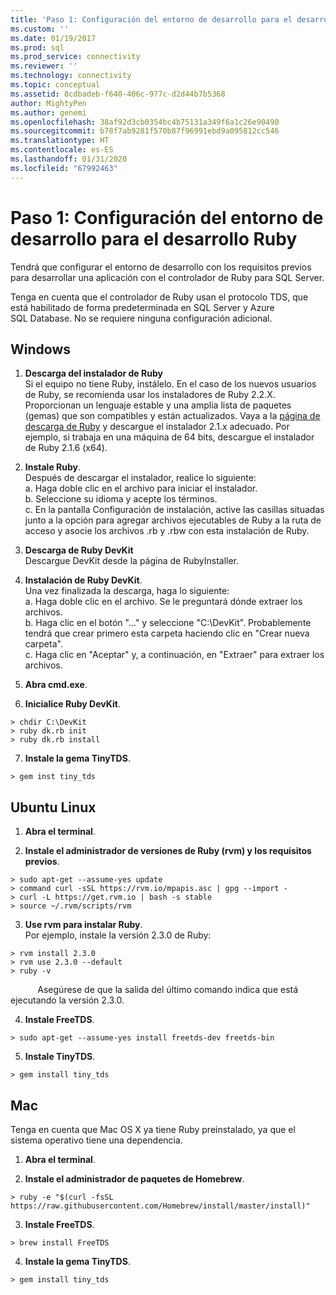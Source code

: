 ```yaml
---
title: 'Paso 1: Configuración del entorno de desarrollo para el desarrollo en Ruby | Microsoft Docs'
ms.custom: ''
ms.date: 01/19/2017
ms.prod: sql
ms.prod_service: connectivity
ms.reviewer: ''
ms.technology: connectivity
ms.topic: conceptual
ms.assetid: 8cdbadeb-f640-406c-977c-d2d44b7b5368
author: MightyPen
ms.author: genemi
ms.openlocfilehash: 38af92d3cb0354bc4b75131a349f6a1c26e90490
ms.sourcegitcommit: b78f7ab9281f570b87f96991ebd9a095812cc546
ms.translationtype: HT
ms.contentlocale: es-ES
ms.lasthandoff: 01/31/2020
ms.locfileid: "67992463"
---
```

# <a name="step-1-configure-development-environment-for-ruby-development"></a>Paso 1: Configuración del entorno de desarrollo para el desarrollo Ruby
Tendrá que configurar el entorno de desarrollo con los requisitos previos para desarrollar una aplicación con el controlador de Ruby para SQL Server.    
  
Tenga en cuenta que el controlador de Ruby usan el protocolo TDS, que está habilitado de forma predeterminada en SQL Server y Azure SQL Database.  No se requiere ninguna configuración adicional.  
  
  
## <a name="windows"></a>Windows  
  
1.  **Descarga del instalador de Ruby**  
Si el equipo no tiene Ruby, instálelo. En el caso de los nuevos usuarios de Ruby, se recomienda usar los instaladores de Ruby 2.2.X. Proporcionan un lenguaje estable y una amplia lista de paquetes (gemas) que son compatibles y están actualizados. Vaya a la [página de descarga de Ruby](https://rubyinstaller.org/downloads/) y descargue el instalador 2.1.x adecuado. Por ejemplo, si trabaja en una máquina de 64 bits, descargue el instalador de Ruby 2.1.6 (x64).   
  
2.  **Instale Ruby**.  
Después de descargar el instalador, realice lo siguiente:  
a. Haga doble clic en el archivo para iniciar el instalador.  
b. Seleccione su idioma y acepte los términos.  
c.  En la pantalla Configuración de instalación, active las casillas situadas junto a la opción para agregar archivos ejecutables de Ruby a la ruta de acceso y asocie los archivos .rb y .rbw con esta instalación de Ruby.  
  
3.  **Descarga de Ruby DevKit**  
Descargue DevKit desde la página de RubyInstaller.  
  
4.  **Instalación de Ruby DevKit**.  
Una vez finalizada la descarga, haga lo siguiente:  
a. Haga doble clic en el archivo. Se le preguntará dónde extraer los archivos.  
b. Haga clic en el botón "..." y seleccione "C:\DevKit". Probablemente tendrá que crear primero esta carpeta haciendo clic en "Crear nueva carpeta".  
c. Haga clic en "Aceptar" y, a continuación, en "Extraer" para extraer los archivos.  
  
5. **Abra cmd.exe**.  
  
6. **Inicialice Ruby DevKit**.  
```  
> chdir C:\DevKit  
> ruby dk.rb init  
> ruby dk.rb install  
```  
  
7.  **Instale la gema TinyTDS**.  
```  
> gem inst tiny_tds
```  
  
## <a name="ubuntu-linux"></a>Ubuntu Linux  
  
1. **Abra el terminal**.  
  
2. **Instale el administrador de versiones de Ruby (rvm) y los requisitos previos**.  
```  
> sudo apt-get --assume-yes update  
> command curl -sSL https://rvm.io/mpapis.asc | gpg --import -  
> curl -L https://get.rvm.io | bash -s stable  
> source ~/.rvm/scripts/rvm  
```  
   
3. **Use rvm para instalar Ruby**.  
Por ejemplo, instale la versión 2.3.0 de Ruby:  
```  
> rvm install 2.3.0  
> rvm use 2.3.0 --default  
> ruby -v  
```  
&nbsp;&nbsp;&nbsp;&nbsp;&nbsp;&nbsp;&nbsp;&nbsp;&nbsp;&nbsp;&nbsp;Asegúrese de que la salida del último comando indica que está ejecutando la versión 2.3.0.  
  
4.  **Instale FreeTDS**.  
```  
> sudo apt-get --assume-yes install freetds-dev freetds-bin  
```  
  
5.  **Instale TinyTDS**.  
```  
> gem install tiny_tds  
```  
  
## <a name="mac"></a>Mac  
  
Tenga en cuenta que Mac OS X ya tiene Ruby preinstalado, ya que el sistema operativo tiene una dependencia.    
  
1.  **Abra el terminal**.  
  
2. **Instale el administrador de paquetes de Homebrew**.  
```  
> ruby -e "$(curl -fsSL https://raw.githubusercontent.com/Homebrew/install/master/install)"  
```  
  
3.  **Instale FreeTDS**.  
```  
> brew install FreeTDS  
```  
  
4.  **Instale la gema TinyTDS**.  
```  
> gem install tiny_tds  
```

